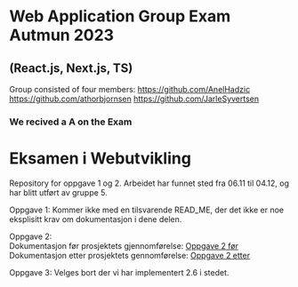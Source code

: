 # Web Application Group Exam Autmun 2023
## (React.js, Next.js, TS)

Group consisted of four members:
https://github.com/AnelHadzic
https://github.com/athorbjornsen
https://github.com/JarleSyvertsen

### We recived a A on the Exam

# Eksamen i Webutvikling

Repository for oppgave 1 og 2. Arbeidet har funnet sted fra 06.11 til 04.12, og har blitt utført av gruppe 5.

Oppgave 1: Kommer ikke med en tilsvarende READ_ME, der det ikke er noe eksplisitt krav om dokumentasjon i dene delen.

Oppgave 2:   
Dokumentasjon før prosjektets gjennomførelse:  [Oppgave 2 før](oppgave_2/README.md)
Dokumentasjon etter prosjektets gennomførelse: [Oppgave 2 etter](oppgave_2/README_V2.md) 

Oppgave 3: Velges bort der vi har implementert 2.6 i stedet.
